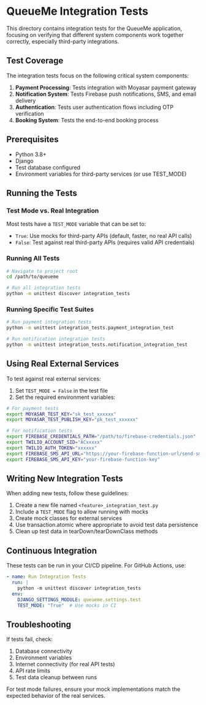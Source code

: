 # QueueMe Integration Tests

This directory contains integration tests for the QueueMe application, focusing on verifying that different system components work together correctly, especially third-party integrations.

## Test Coverage

The integration tests focus on the following critical system components:

1. **Payment Processing**: Tests integration with Moyasar payment gateway
2. **Notification System**: Tests Firebase push notifications, SMS, and email delivery
3. **Authentication**: Tests user authentication flows including OTP verification
4. **Booking System**: Tests the end-to-end booking process

## Prerequisites

- Python 3.8+
- Django
- Test database configured
- Environment variables for third-party services (or use TEST_MODE)

## Running the Tests

### Test Mode vs. Real Integration

Most tests have a `TEST_MODE` variable that can be set to:

- `True`: Use mocks for third-party APIs (default, faster, no real API calls)
- `False`: Test against real third-party APIs (requires valid API credentials)

### Running All Tests

```bash
# Navigate to project root
cd /path/to/queueme

# Run all integration tests
python -m unittest discover integration_tests
```

### Running Specific Test Suites

```bash
# Run payment integration tests
python -m unittest integration_tests.payment_integration_test

# Run notification integration tests
python -m unittest integration_tests.notification_integration_test
```

## Using Real External Services

To test against real external services:

1. Set `TEST_MODE = False` in the test file
2. Set the required environment variables:

```bash
# For payment tests
export MOYASAR_TEST_KEY="sk_test_xxxxxx"
export MOYASAR_TEST_PUBLISH_KEY="pk_test_xxxxxx"

# For notification tests
export FIREBASE_CREDENTIALS_PATH="/path/to/firebase-credentials.json"
export TWILIO_ACCOUNT_SID="ACxxxxx"
export TWILIO_AUTH_TOKEN="xxxxxx"
export FIREBASE_SMS_API_URL="https://your-firebase-function-url/send-sms"
export FIREBASE_SMS_API_KEY="your-firebase-function-key"
```

## Writing New Integration Tests

When adding new tests, follow these guidelines:

1. Create a new file named `<feature>_integration_test.py`
2. Include a `TEST_MODE` flag to allow running with mocks
3. Create mock classes for external services
4. Use transaction.atomic where appropriate to avoid test data persistence
5. Clean up test data in tearDown/tearDownClass methods

## Continuous Integration

These tests can be run in your CI/CD pipeline. For GitHub Actions, use:

```yaml
- name: Run Integration Tests
  run: |
    python -m unittest discover integration_tests
  env:
    DJANGO_SETTINGS_MODULE: queueme.settings.test
    TEST_MODE: "True"  # Use mocks in CI
```

## Troubleshooting

If tests fail, check:

1. Database connectivity
2. Environment variables
3. Internet connectivity (for real API tests)
4. API rate limits
5. Test data cleanup between runs

For test mode failures, ensure your mock implementations match the expected behavior of the real services.
